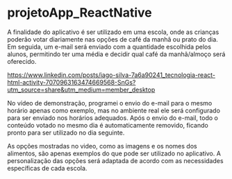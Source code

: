 # projetoApp_ReactNative

A finalidade do aplicativo é ser utilizado em uma escola, onde as crianças poderão votar diariamente nas opções de café da manhã ou prato do dia. Em seguida, um e-mail será enviado com a quantidade escolhida pelos alunos, permitindo ter uma média e decidir qual café da manhã/almoço será oferecido.

https://www.linkedin.com/posts/iago-silva-7a6a90241_tecnologia-react-html-activity-7070963163474669568-SnGs?utm_source=share&utm_medium=member_desktop

No vídeo de demonstração, programei o envio do e-mail para o mesmo horário apenas como exemplo, mas no ambiente real ele será configurado para ser enviado nos horários adequados.
Após o envio do e-mail, todo o conteúdo votado no mesmo dia é automaticamente removido, ficando pronto para ser utilizado no dia seguinte.

As opções mostradas no video, como as imagens e os nomes dos alimentos, são apenas exemplos do que pode ser utilizado no aplicativo. A personalização das opções será adaptada de acordo com as necessidades específicas de cada escola.




